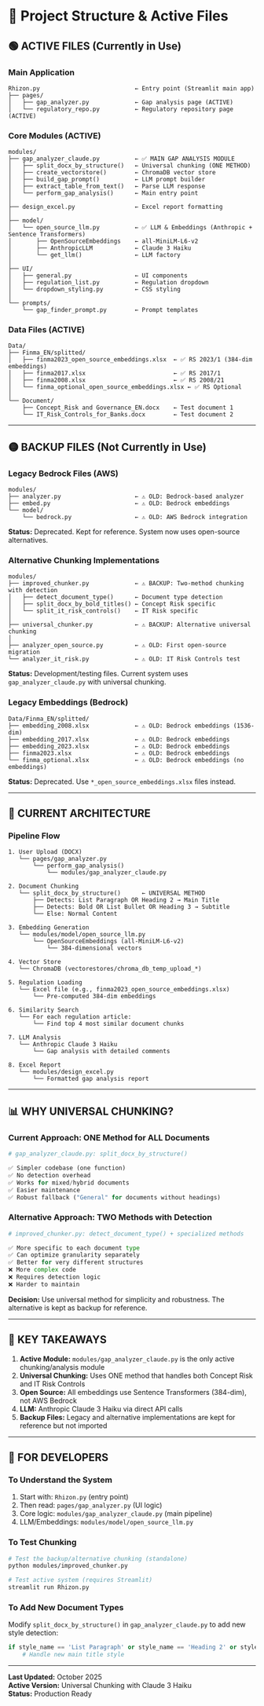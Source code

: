 # 📁 Project Structure & Active Files

## 🟢 ACTIVE FILES (Currently in Use)

### Main Application
```
Rhizon.py                           ← Entry point (Streamlit main app)
├── pages/
│   ├── gap_analyzer.py             ← Gap analysis page (ACTIVE)
│   └── regulatory_repo.py          ← Regulatory repository page (ACTIVE)
```

### Core Modules (ACTIVE)
```
modules/
├── gap_analyzer_claude.py          ← ✅ MAIN GAP ANALYSIS MODULE
│   ├── split_docx_by_structure()   ← Universal chunking (ONE METHOD)
│   ├── create_vectorstore()        ← ChromaDB vector store
│   ├── build_gap_prompt()          ← LLM prompt builder
│   ├── extract_table_from_text()   ← Parse LLM response
│   └── perform_gap_analysis()      ← Main entry point
│
├── design_excel.py                 ← Excel report formatting
│
├── model/
│   └── open_source_llm.py          ← ✅ LLM & Embeddings (Anthropic + Sentence Transformers)
│       ├── OpenSourceEmbeddings    ← all-MiniLM-L6-v2
│       ├── AnthropicLLM            ← Claude 3 Haiku
│       └── get_llm()               ← LLM factory
│
├── UI/
│   ├── general.py                  ← UI components
│   ├── regulation_list.py          ← Regulation dropdown
│   └── dropdown_styling.py         ← CSS styling
│
└── prompts/
    └── gap_finder_prompt.py        ← Prompt templates
```

### Data Files (ACTIVE)
```
Data/
├── Finma_EN/splitted/
│   ├── finma2023_open_source_embeddings.xlsx  ← ✅ RS 2023/1 (384-dim embeddings)
│   ├── finma2017.xlsx                         ← ✅ RS 2017/1
│   ├── finma2008.xlsx                         ← ✅ RS 2008/21
│   └── finma_optional_open_source_embeddings.xlsx ← ✅ RS Optional
│
└── Document/
    ├── Concept_Risk and Governance_EN.docx    ← Test document 1
    └── IT_Risk_Controls_for_Banks.docx        ← Test document 2
```

---

## 🟡 BACKUP FILES (Not Currently in Use)

### Legacy Bedrock Files (AWS)
```
modules/
├── analyzer.py                     ← ⚠️ OLD: Bedrock-based analyzer
├── embed.py                        ← ⚠️ OLD: Bedrock embeddings
└── model/
    └── bedrock.py                  ← ⚠️ OLD: AWS Bedrock integration
```

**Status:** Deprecated. Kept for reference. System now uses open-source alternatives.

### Alternative Chunking Implementations
```
modules/
├── improved_chunker.py             ← ⚠️ BACKUP: Two-method chunking with detection
│   ├── detect_document_type()      ← Document type detection
│   ├── split_docx_by_bold_titles() ← Concept Risk specific
│   └── split_it_risk_controls()    ← IT Risk specific
│
├── universal_chunker.py            ← ⚠️ BACKUP: Alternative universal chunking
│
├── analyzer_open_source.py         ← ⚠️ OLD: First open-source migration
└── analyzer_it_risk.py             ← ⚠️ OLD: IT Risk Controls test
```

**Status:** Development/testing files. Current system uses `gap_analyzer_claude.py` with universal chunking.

### Legacy Embeddings (Bedrock)
```
Data/Finma_EN/splitted/
├── embedding_2008.xlsx             ← ⚠️ OLD: Bedrock embeddings (1536-dim)
├── embedding_2017.xlsx             ← ⚠️ OLD: Bedrock embeddings
├── embedding_2023.xlsx             ← ⚠️ OLD: Bedrock embeddings
├── finma2023.xlsx                  ← ⚠️ OLD: Bedrock embeddings
└── finma_optional.xlsx             ← ⚠️ OLD: Bedrock embeddings (no embeddings)
```

**Status:** Deprecated. Use `*_open_source_embeddings.xlsx` files instead.

---

## 🔄 CURRENT ARCHITECTURE

### Pipeline Flow
```
1. User Upload (DOCX)
   └── pages/gap_analyzer.py
       └── perform_gap_analysis()
           └── modules/gap_analyzer_claude.py

2. Document Chunking
   └── split_docx_by_structure()      ← UNIVERSAL METHOD
       ├── Detects: List Paragraph OR Heading 2 → Main Title
       ├── Detects: Bold OR List Bullet OR Heading 3 → Subtitle
       └── Else: Normal Content

3. Embedding Generation
   └── modules/model/open_source_llm.py
       └── OpenSourceEmbeddings (all-MiniLM-L6-v2)
           └── 384-dimensional vectors

4. Vector Store
   └── ChromaDB (vectorestores/chroma_db_temp_upload_*)

5. Regulation Loading
   └── Excel file (e.g., finma2023_open_source_embeddings.xlsx)
       └── Pre-computed 384-dim embeddings

6. Similarity Search
   └── For each regulation article:
       └── Find top 4 most similar document chunks

7. LLM Analysis
   └── Anthropic Claude 3 Haiku
       └── Gap analysis with detailed comments

8. Excel Report
   └── modules/design_excel.py
       └── Formatted gap analysis report
```

---

## 📊 WHY UNIVERSAL CHUNKING?

### Current Approach: ONE Method for ALL Documents
```python
# gap_analyzer_claude.py: split_docx_by_structure()

✅ Simpler codebase (one function)
✅ No detection overhead
✅ Works for mixed/hybrid documents
✅ Easier maintenance
✅ Robust fallback ("General" for documents without headings)
```

### Alternative Approach: TWO Methods with Detection
```python
# improved_chunker.py: detect_document_type() + specialized methods

✅ More specific to each document type
✅ Can optimize granularity separately
✅ Better for very different structures
❌ More complex code
❌ Requires detection logic
❌ Harder to maintain
```

**Decision:** Use universal method for simplicity and robustness. The alternative is kept as backup for reference.

---

## 🎯 KEY TAKEAWAYS

1. **Active Module:** `modules/gap_analyzer_claude.py` is the only active chunking/analysis module
2. **Universal Chunking:** Uses ONE method that handles both Concept Risk and IT Risk Controls
3. **Open Source:** All embeddings use Sentence Transformers (384-dim), not AWS Bedrock
4. **LLM:** Anthropic Claude 3 Haiku via direct API calls
5. **Backup Files:** Legacy and alternative implementations are kept for reference but not imported

---

## 📝 FOR DEVELOPERS

### To Understand the System
1. Start with: `Rhizon.py` (entry point)
2. Then read: `pages/gap_analyzer.py` (UI logic)
3. Core logic: `modules/gap_analyzer_claude.py` (main pipeline)
4. LLM/Embeddings: `modules/model/open_source_llm.py`

### To Test Chunking
```bash
# Test the backup/alternative chunking (standalone)
python modules/improved_chunker.py

# Test active system (requires Streamlit)
streamlit run Rhizon.py
```

### To Add New Document Types
Modify `split_docx_by_structure()` in `gap_analyzer_claude.py` to add new style detection:
```python
if style_name == 'List Paragraph' or style_name == 'Heading 2' or style_name == 'YOUR_NEW_STYLE':
    # Handle new main title style
```

---

**Last Updated:** October 2025  
**Active Version:** Universal Chunking with Claude 3 Haiku  
**Status:** Production Ready

